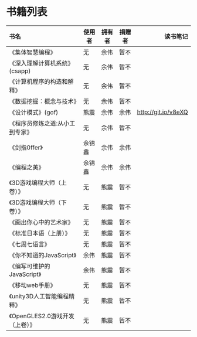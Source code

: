 # 书籍列表



| 书名                            | 使用者 | 拥有者 | 捐赠者 |            读书笔记 |
|:--------------------------------|--------|--------|--------|--------------------:|
| 《集体智慧编程》                |     无 | 余伟   | 暂不   |                     |
| 《深入理解计算机系统》(csapp)   |     无 | 余伟   | 暂不   |                     |
| 《计算机程序的构造和解释》      |     无 | 余伟   | 暂不   |                     |
| 《数据挖掘：概念与技术》        |     无 | 余伟   | 暂不   |                     |
| 《设计模式》(gof)               |   熊震 | 余伟   | 余伟   | http://git.io/v8eXQ|
| 《程序员修炼之道:从小工到专家》 |     无 | 余伟   | 暂不   |                     |
| 《剑指0ffer》                   | 佘锦鑫 | 余伟   | 余伟   |                     |
| 《编程之美》                    | 佘锦鑫 | 余伟   | 余伟   |                     |
| 《3D游戏编程大师（上卷）》      |     无 | 熊震   | 暂不   |                     |
| 《3D游戏编程大师（下卷）》      |     无 | 熊震   | 暂不   |                     |
| 《画出你心中的艺术家》          |     无 | 熊震   | 暂不   |                     |
| 《标准日本语（上册）》          |     无 | 熊震   | 暂不   |                     |
| 《七周七语言》                  |     无 | 熊震   | 暂不   |                     |
| 《你不知道的JavaScript》        |   余伟 | 熊震   | 暂不   |                     |
| 《编写可维护的JavaScript》      |   余伟 | 熊震   | 暂不   |                     |
| 《移动web手册》                 |     无 | 熊震   | 暂不   |                     |
| 《unity3D人工智能编程精粹》     |     无 | 熊震   | 暂不   |                     |
| 《OpenGLES2.0游戏开发（上卷）》 |     无 | 熊震   | 暂不   |                     |
